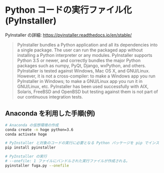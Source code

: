 # Python コードの実行ファイル化 (PyInstaller)

PyInstaller の詳細: <https://pyinstaller.readthedocs.io/en/stable/>

> PyInstaller bundles a Python application and all its dependencies into a single package. The user can run the packaged app without installing a Python interpreter or any modules. PyInstaller supports Python 3.5 or newer, and correctly bundles the major Python packages such as numpy, PyQt, Django, wxPython, and others.
> PyInstaller is tested against Windows, Mac OS X, and GNU/Linux. However, it is not a cross-compiler: to make a Windows app you run PyInstaller in Windows; to make a GNU/Linux app you run it in GNU/Linux, etc. PyInstaller has been used successfully with AIX, Solaris, FreeBSD and OpenBSD but testing against them is not part of our continuous integration tests.

## Anaconda を利用した手順(例)

```sh
# Anaconda の仮想環境の作成
conda create -n hoge python=3.6
conda activate hoge

# PyInstaller と対象のコードの実行に必要となる Python パッケージを pip でインストールする。
pip install pyinstaller

# PyInstaller の実行
# --onefile: 1 ファイルにバンドルされた実行ファイルが作成される。
pyinstaller fuga.py --onefile
```
